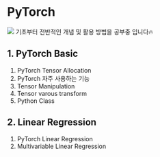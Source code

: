 # PyTorch

<img src="https://img.shields.io/badge/PyTorch-EE4C2C?style=flat-square&logo=PyTorch&logoColor=white"/> 기초부터 전반적인 개념 및 활용 방법을 공부중 입니다🔥

## 1. PyTorch Basic

1) PyTorch Tensor Allocation
2) PyTorch 자주 사용하는 기능
3) Tensor Manipulation
4) Tensor varous transform
5) Python Class

## 2. Linear Regression

1) PyTorch Linear Regression
2) Multivariable Linear Regression

